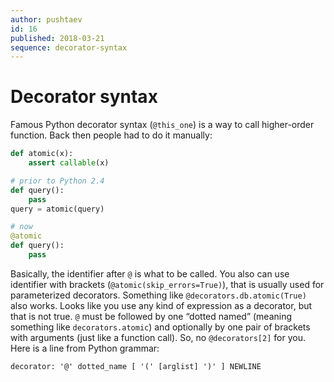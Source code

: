 ```yaml
---
author: pushtaev
id: 16
published: 2018-03-21
sequence: decorator-syntax
---
```


# Decorator syntax

Famous Python decorator syntax (`@this_one`) is a way
to call higher-order function. Back then people had to do it manually:

```python {hide}
def atomic(x):
    assert callable(x)
```

```python {continue}
# prior to Python 2.4
def query():
    pass
query = atomic(query)

# now
@atomic
def query():
    pass
```

Basically, the identifier after `@` is what to be called.
You also can use identifier with brackets (`@atomic(skip_errors=True)`),
that is usually used for parameterized decorators.
Something like `@decorators.db.atomic(True)` also works.
Looks like you use any kind of expression as a decorator, but that is not true.
`@` must be followed by one “dotted named” (meaning something like `decorators.atomic`)
and optionally by one pair of brackets with arguments (just like a function call).
So, no `@decorators[2]` for you. Here is a line from Python grammar:

```text
decorator: '@' dotted_name [ '(' [arglist] ')' ] NEWLINE
```
